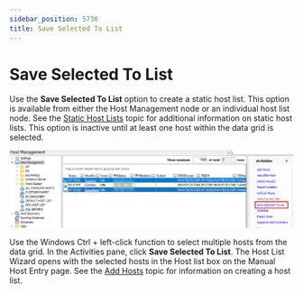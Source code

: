 ```yaml
---
sidebar_position: 5736
title: Save Selected To List
---
```


# Save Selected To List

Use the **Save Selected To List** option to create a static host list. This option is available from either the Host Management node or an individual host list node. See the [Static Host Lists](../Lists#_Static_Host_Lists "Static Host Lists") topic for additional information on static host lists. This option is inactive until at least one host within the data grid is selected.

![Save Selected To List option in Host Management node](../../../../../../../static/images/AccessAnalyzer_12.0/Content/Resources/Images/EnterpriseAuditor/Admin/HostManagement/SaveToList.png "Save Selected To List option in Host Management node")

Use the Windows Ctrl + left-click function to select multiple hosts from the data grid. In the Activities pane, click **Save Selected To List**. The Host List Wizard opens with the selected hosts in the Host list box on the Manual Host Entry page. See the [Add Hosts](Add "Add Hosts") topic for information on creating a host list.